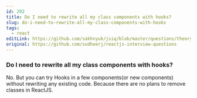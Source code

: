 ```yaml
---
id: 292
title: Do I need to rewrite all my class components with hooks?
slug: do-i-need-to-rewrite-all-my-class-components-with-hooks
tags:
  - react
editLink: https://github.com/sakhnyuk/jsiq/blob/master/questions/theory/react/292.md
original: https://github.com/sudheerj/reactjs-interview-questions
---
```


### Do I need to rewrite all my class components with hooks?

No. But you can try Hooks in a few components(or new components) without rewriting any existing code. Because there are no plans to remove classes in ReactJS.